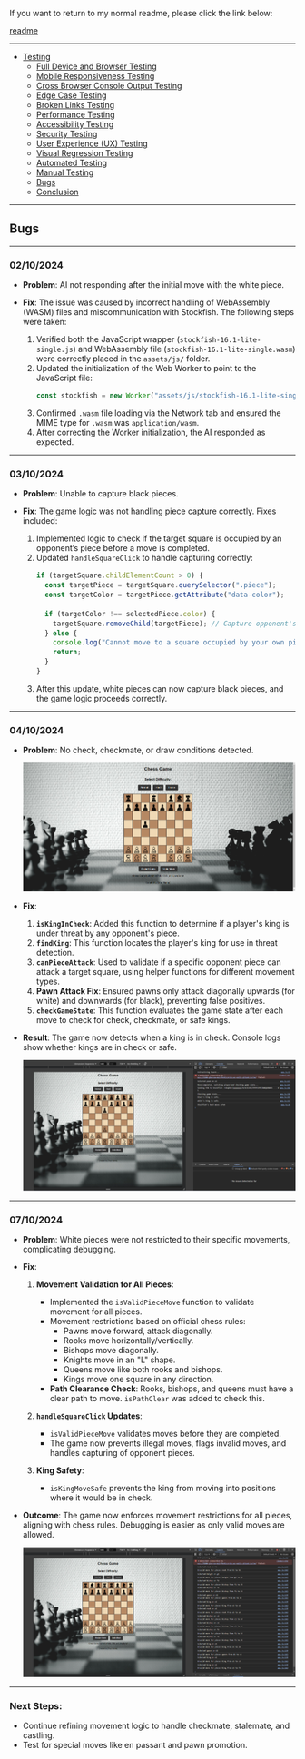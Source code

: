 If you want to return to my normal readme, please click the link below:

[readme](../../README.md)

---

- [Testing](#testing)
  - [Full Device and Browser Testing](#full-device-and-browser-testing)
  - [Mobile Responsiveness Testing](#mobile-responsiveness-testing)
  - [Cross Browser Console Output Testing](#cross-browser-console-output-testing)
  - [Edge Case Testing](#edge-case-testing)
  - [Broken Links Testing](#broken-links-testing)
  - [Performance Testing](#performance-testing)
  - [Accessibility Testing](#accessibility-testing)
  - [Security Testing](#security-testing)
  - [User Experience (UX) Testing](#user-experience-ux-testing)
  - [Visual Regression Testing](#visual-regression-testing)
  - [Automated Testing](#automated-testing)
  - [Manual Testing](#manual-testing)
  - [Bugs](#bugs)
  - [Conclusion](#conclusion)

---

## Bugs

---

### 02/10/2024

- **Problem**: AI not responding after the initial move with the white piece.
- **Fix**: The issue was caused by incorrect handling of WebAssembly (WASM) files and miscommunication with Stockfish. The following steps were taken:

  1. Verified both the JavaScript wrapper (`stockfish-16.1-lite-single.js`) and WebAssembly file (`stockfish-16.1-lite-single.wasm`) were correctly placed in the `assets/js/` folder.
  2. Updated the initialization of the Web Worker to point to the JavaScript file:
     ```javascript
     const stockfish = new Worker("assets/js/stockfish-16.1-lite-single.js");
     ```
  3. Confirmed `.wasm` file loading via the Network tab and ensured the MIME type for `.wasm` was `application/wasm`.
  4. After correcting the Worker initialization, the AI responded as expected.

---

### 03/10/2024

- **Problem**: Unable to capture black pieces.
- **Fix**: The game logic was not handling piece capture correctly. Fixes included:

  1. Implemented logic to check if the target square is occupied by an opponent’s piece before a move is completed.
  2. Updated `handleSquareClick` to handle capturing correctly:
     ```javascript
     if (targetSquare.childElementCount > 0) {
       const targetPiece = targetSquare.querySelector(".piece");
       const targetColor = targetPiece.getAttribute("data-color");

       if (targetColor !== selectedPiece.color) {
         targetSquare.removeChild(targetPiece); // Capture opponent's piece
       } else {
         console.log("Cannot move to a square occupied by your own piece.");
         return;
       }
     }
     ```
  3. After this update, white pieces can now capture black pieces, and the game logic proceeds correctly.

---

### 04/10/2024

- **Problem**: No check, checkmate, or draw conditions detected.

  ![Initial Issue](test-images/test-image-1.png)

- **Fix**:
  
  1. **`isKingInCheck`**: Added this function to determine if a player's king is under threat by any opponent's piece.
  2. **`findKing`**: This function locates the player's king for use in threat detection.
  3. **`canPieceAttack`**: Used to validate if a specific opponent piece can attack a target square, using helper functions for different movement types.
  4. **Pawn Attack Fix**: Ensured pawns only attack diagonally upwards (for white) and downwards (for black), preventing false positives.
  5. **`checkGameState`**: This function evaluates the game state after each move to check for check, checkmate, or safe kings.

- **Result**:
  The game now detects when a king is in check. Console logs show whether kings are in check or safe.

  ![Check Detection Example](test-images/test-image-2.png)

---

### 07/10/2024

- **Problem**: White pieces were not restricted to their specific movements, complicating debugging.
  
- **Fix**:
  1. **Movement Validation for All Pieces**: 
     - Implemented the `isValidPieceMove` function to validate movement for all pieces.
     - Movement restrictions based on official chess rules:
       - Pawns move forward, attack diagonally.
       - Rooks move horizontally/vertically.
       - Bishops move diagonally.
       - Knights move in an "L" shape.
       - Queens move like both rooks and bishops.
       - Kings move one square in any direction.
     - **Path Clearance Check**: Rooks, bishops, and queens must have a clear path to move. `isPathClear` was added to check this.
  
  2. **`handleSquareClick` Updates**: 
     - `isValidPieceMove` validates moves before they are completed.
     - The game now prevents illegal moves, flags invalid moves, and handles capturing of opponent pieces.
  
  3. **King Safety**:
     - `isKingMoveSafe` prevents the king from moving into positions where it would be in check.

- **Outcome**:
  The game now enforces movement restrictions for all pieces, aligning with chess rules. Debugging is easier as only valid moves are allowed.

  ![Updated Board State](test-images/test-image-3.png)

---

### Next Steps:
- Continue refining movement logic to handle checkmate, stalemate, and castling.
- Test for special moves like en passant and pawn promotion.
